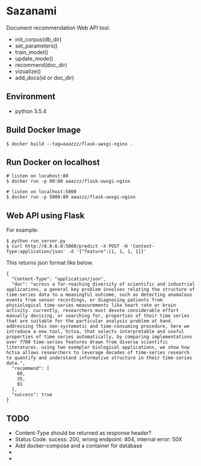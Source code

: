 # Sazanami

Document recommendation Web API tool.

- init_corpus(db_dir)
- set_parameters()
- train_model()
- update_mode()
- recommend(doc_dir)
- vizualize()
- add_docs(id or doc_dir) 


## Environment
- python 3.5.4 

## Build Docker Image
```
$ docker build --tag=aaazzz/flask-uwsgi-nginx .
```

## Run Docker on localhost

```
# listen on locahost:80
$ docker run -p 80:80 aaazzz/flask-uwsgi-nginx

# listen on localhost:5000
$ docker run -p 5000:80 aaazzz/flask-uwsgi-nginx
```

## Web API using Flask

For example:

```
$ python run_server.py
$ curl http://0.0.0.0:5000/predict -X POST -H 'Content-Type:application/json' -d '{"feature":[1, 1, 1, 1]}'
```

This returns json format like below.

```
{
  "Content-Type": "application/json", 
  "doc": "across a far-reaching diversity of scientific and industrial applications, a general key problem involves relating the structure of time-series data to a meaningful outcome, such as detecting anomalous events from sensor recordings, or diagnosing patients from physiological time-series measurements like heart rate or brain activity. currently, researchers must devote considerable effort manually devising, or searching for, properties of their time series that are suitable for the particular analysis problem at hand. addressing this non-systematic and time-consuming procedure, here we introduce a new tool, hctsa, that selects interpretable and useful properties of time series automatically, by comparing implementations over 7700 time-series features drawn from diverse scientific literatures. using two exemplar biological applications, we show how hctsa allows researchers to leverage decades of time-series research to quantify and understand informative structure in their time-series data.", 
  "recommend": [
    60, 
    35, 
    81
  ], 
  "success": true
}
```

## TODO
- Content-Type should be returned as response header?
- Status Code. sucess: 200, wrong endpoint: 404, internal error: 50X
- Add docker-compose and a container for database
- 
- 
